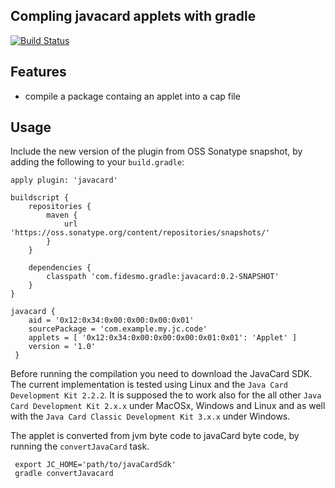 Compling javacard applets with gradle
-------------------------------------

[![Build Status](https://travis-ci.org/fidesmo/gradle-javacard.svg?branch=master)](https://travis-ci.org/fidesmo/gradle-javacard)

Features
--------

 - compile a package containg an applet into a cap file

Usage
-----

Include the new version of the plugin from OSS Sonatype snapshot, by adding the following to your
`build.gradle`:

    apply plugin: 'javacard'

    buildscript {
        repositories {
            maven {
                url 'https://oss.sonatype.org/content/repositories/snapshots/'
            }
        }

        dependencies {
            classpath 'com.fidesmo.gradle:javacard:0.2-SNAPSHOT'
        }
    }

    javacard {
        aid = '0x12:0x34:0x00:0x00:0x00:0x01'
        sourcePackage = 'com.example.my.jc.code'
        applets = [ '0x12:0x34:0x00:0x00:0x00:0x01:0x01': 'Applet' ]
        version = '1.0'
     }

Before running the compilation you need to download the JavaCard SDK. The current implementation is
tested using Linux and the `Java Card Development Kit 2.2.2`. It is supposed the to work also for
the all other `Java Card Development Kit 2.x.x` under MacOSx, Windows and Linux and as well with the
`Java Card Classic Development Kit 3.x.x` under Windows.

The applet is converted from jvm byte code to javaCard byte code, by running the `convertJavaCard`
task.

     export JC_HOME='path/to/javaCardSdk'
     gradle convertJavacard

